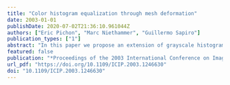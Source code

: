 ```yaml
---
title: "Color histogram equalization through mesh deformation"
date: 2003-01-01
publishDate: 2020-07-02T21:36:10.961044Z
authors: ["Eric Pichon", "Marc Niethammer", "Guillermo Sapiro"]
publication_types: ["1"]
abstract: "In this paper we propose an extension of grayscale histogram equalization for color images. For aesthetic reasons, previously proposed color histogram equalization techniques do not generate uniform color histograms. Our method will always generate an almost uniform color histogram thus making an optimal use of the color space. This is particularly interesting for pseudo-color scientific visualization. The method is based on deforming a mesh in color space to fit the existing histogram and then map it to a uniform histogram. It is a natural extension of grayscale histogram equalization and it can be applied to spatial and color space of any dimension."
featured: false
publication: "*Proceedings of the 2003 International Conference on Image Processing, ICIP 2003, Barcelona, Catalonia, Spain, September 14-18, 2003*"
url_pdf: "https://doi.org/10.1109/ICIP.2003.1246630"
doi: "10.1109/ICIP.2003.1246630"
---
```



